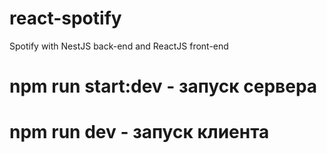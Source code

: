 # react-spotify
Spotify with NestJS back-end and ReactJS front-end


# npm run start:dev - запуск сервера
# npm run dev - запуск клиента
